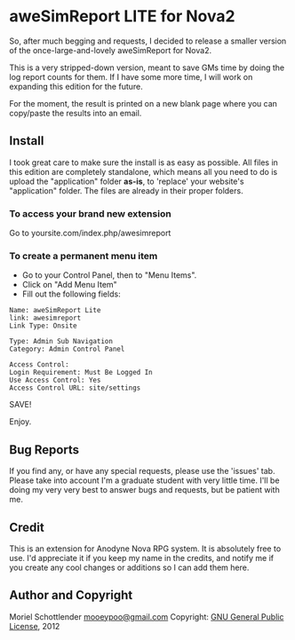 # aweSimReport LITE for Nova2

So, after much begging and requests, I decided to release a smaller version of the once-large-and-lovely aweSimReport for Nova2.

This is a very stripped-down version, meant to save GMs time by doing the log report counts for them. 
If I have some more time, I will work on expanding this edition for the future.

For the moment, the result is printed on a new blank page where you can copy/paste the results into an email.

## Install
I took great care to make sure the install is as easy as possible. 
All files in this edition are completely standalone, which means all you need to do is upload the "application" folder **as-is**, to 'replace' your website's "application" folder. The files are already in their proper folders.

### To access your brand new extension
Go to yoursite.com/index.php/awesimreport

### To create a permanent menu item
* Go to your Control Panel, then to "Menu Items".
* Click on "Add Menu Item"
* Fill out the following fields:

```
Name: aweSimReport Lite
link: awesimreport
Link Type: Onsite

Type: Admin Sub Navigation
Category: Admin Control Panel

Access Control:
Login Requirement: Must Be Logged In
Use Access Control: Yes
Access Control URL: site/settings
```

SAVE!

Enjoy. 

## Bug Reports
If you find any, or have any special requests, please use the 'issues' tab. Please take into account I'm a graduate student with very little time. I'll be doing my very very best to answer bugs and requests, but be patient with me.

## Credit
This is an extension for Anodyne Nova RPG system. It is absolutely free to use. I'd appreciate it if you keep my name in the credits, and notify me if you create any cool changes or additions so I can add them here.

## Author and Copyright
Moriel Schottlender
mooeypoo@gmail.com
Copyright: [GNU General Public License](http://www.gnu.org/licenses/gpl.txt), 2012